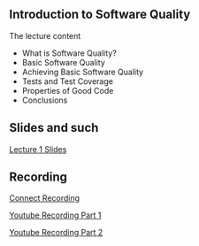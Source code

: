 ## Introduction	to	Software	Quality

The lecture content
* What	is	Software	Quality?
* Basic	Software	Quality
* Achieving	Basic	Software	Quality
* Tests	and	Test	Coverage
* Properties	of	Good	Code
* Conclusions

## Slides and such
 [Lecture 1 Slides](https://github.com/dntoll/1dv610/raw/master/lectures/slides/Lecture%201.pdf)

## Recording
[Connect Recording](https://connect.sunet.se/p2bavux4tdk)

[Youtube Recording Part 1](https://www.youtube.com/watch?v=MY5b4hxDioo)

[Youtube Recording Part 2](https://www.youtube.com/watch?v=l67pDMbHEfM)
